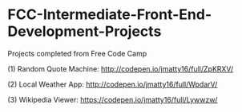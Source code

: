 # FCC-Intermediate-Front-End-Development-Projects
Projects completed from Free Code Camp

(1) Random Quote Machine: http://codepen.io/jmatty16/full/ZpKRXV/

(2) Local Weather App: http://codepen.io/jmatty16/full/WpdarV/

(3) Wikipedia Viewer: https://codepen.io/jmatty16/full/Lywwzw/
